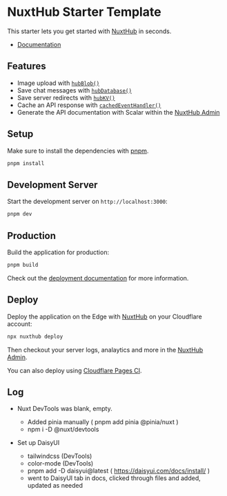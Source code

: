# NuxtHub Starter Template

This starter lets you get started with [NuxtHub](https://hub.nuxt.com) in seconds.

- [Documentation](https://hub.nuxt.com)

## Features

- Image upload with [`hubBlob()`](http://hub.nuxt.com/docs/storage/blob)
- Save chat messages with [`hubDatabase()`](http://hub.nuxt.com/docs/storage/database)
- Save server redirects with [`hubKV()`](http://hub.nuxt.com/docs/storage/kv)
- Cache an API response with [`cachedEventHandler()`](https://hub.nuxt.com/docs/server/cache)
- Generate the API documentation with Scalar within the [NuxtHub Admin](https://admin.hub.nuxt.com)

## Setup

Make sure to install the dependencies with [pnpm](https://pnpm.io).

```bash
pnpm install
```

## Development Server

Start the development server on `http://localhost:3000`:

```bash
pnpm dev
```

## Production

Build the application for production:

```bash
pnpm build
```

Check out the [deployment documentation](https://hub.nuxt.com/docs/getting-started/deploy) for more information.

## Deploy

Deploy the application on the Edge with [NuxtHub](https://hub.nuxt.com) on your Cloudflare account:

```bash
npx nuxthub deploy
```

Then checkout your server logs, analaytics and more in the [NuxtHub Admin](https://admin.hub.nuxt.com).

You can also deploy using [Cloudflare Pages CI](https://hub.nuxt.com/docs/getting-started/deploy#cloudflare-pages-ci).

## Log

* Nuxt DevTools was blank, empty.
  * Added pinia manually ( pnpm add pinia @pinia/nuxt )
  * npm i -D @nuxt/devtools

* Set up DaisyUI
  * tailwindcss (DevTools)
  * color-mode (DevTools)
  * pnpm add -D daisyui@latest ( https://daisyui.com/docs/install/ )
  * went to DaisyUI tab in docs, clicked through files and added, updated as needed
